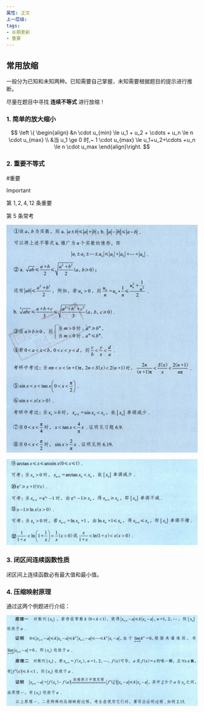 ```yaml
---
属性: 正文
上一层级:
tags:
- 长期更新
- 重要
---
```


## 常用放缩

一般分为已知和未知两种。已知需要自己掌握，未知需要根据题目的提示进行推断。

尽量在题目中寻找 **连续不等式** 进行放缩！

### 1. 简单的放大缩小

$$
\left \{ \begin{align}
&n \cdot u_{min} \le u_1 + u_2 + \cdots + u_n \le n \cdot u_{max} \\
&当 u_1 \ge 0 时,~ 1 \cdot u_{max} \le u_1+u_2+\cdots +u_n \le n \cdot u_max
\end{align}\right.
$$

### 2. 重要不等式
#重要 

> [!important] 
> 第 $1,2,4,12$ 条重要
>
> 第 $5$ 条常考

![inequality_1](/assets/fs_inequality_1.jpg)

![inequality_2](/assets/fs_inequality_2.jpg)

### 3. 闭区间连续函数性质

闭区间上连续函数必有最大值和最小值。

### 4. 压缩映射原理

通过这两个例题进行介绍：

![remapping](/assets/remapping.jpg)

